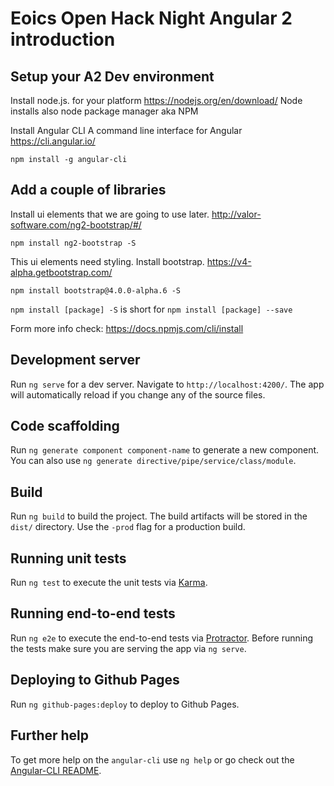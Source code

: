 # Eoics Open Hack Night Angular 2 introduction

## Setup your A2 Dev environment

Install node.js. for your platform https://nodejs.org/en/download/
Node installs also node package manager aka NPM

Install Angular CLI A command line interface for Angular https://cli.angular.io/ 
```$xslt
npm install -g angular-cli
```
## Add a couple of libraries
Install ui elements that we are going to use later. http://valor-software.com/ng2-bootstrap/#/
```$xslt
npm install ng2-bootstrap -S
```
This ui elements need styling. Install bootstrap. https://v4-alpha.getbootstrap.com/
```$xslt
npm install bootstrap@4.0.0-alpha.6 -S
```
`npm install [package] -S` is short for `npm install [package] --save`

Form more info check: https://docs.npmjs.com/cli/install


## Development server
Run `ng serve` for a dev server. Navigate to `http://localhost:4200/`. The app will automatically reload if you change any of the source files.

## Code scaffolding

Run `ng generate component component-name` to generate a new component. You can also use `ng generate directive/pipe/service/class/module`.

## Build

Run `ng build` to build the project. The build artifacts will be stored in the `dist/` directory. Use the `-prod` flag for a production build.

## Running unit tests

Run `ng test` to execute the unit tests via [Karma](https://karma-runner.github.io).

## Running end-to-end tests

Run `ng e2e` to execute the end-to-end tests via [Protractor](http://www.protractortest.org/).
Before running the tests make sure you are serving the app via `ng serve`.

## Deploying to Github Pages

Run `ng github-pages:deploy` to deploy to Github Pages.

## Further help

To get more help on the `angular-cli` use `ng help` or go check out the [Angular-CLI README](https://github.com/angular/angular-cli/blob/master/README.md).
